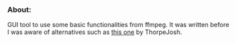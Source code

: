 ### About:
GUI tool to use some basic functionalities from ffmpeg. It was written before I was aware of alternatives such as [this one](https://github.com/ThorpeJosh/ffmpeg-gui) by ThorpeJosh.
